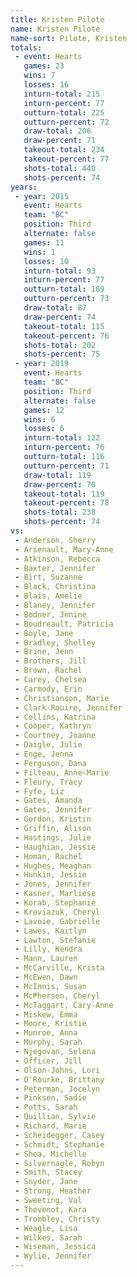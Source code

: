 ```yaml
---
title: Kristen Pilote
name: Kristen Pilote
name-sort: Pilote, Kristen
totals:
 - event: Hearts
   games: 23
   wins: 7
   losses: 16
   inturn-total: 215
   inturn-percent: 77
   outturn-total: 225
   outturn-percent: 72
   draw-total: 206
   draw-percent: 71
   takeout-total: 234
   takeout-percent: 77
   shots-total: 440
   shots-percent: 74
years:
 - year: 2015
   event: Hearts
   team: "BC"
   position: Third
   alternate: false
   games: 11
   wins: 1
   losses: 10
   inturn-total: 93
   inturn-percent: 77
   outturn-total: 109
   outturn-percent: 73
   draw-total: 87
   draw-percent: 74
   takeout-total: 115
   takeout-percent: 76
   shots-total: 202
   shots-percent: 75
 - year: 2019
   event: Hearts
   team: "BC"
   position: Third
   alternate: false
   games: 12
   wins: 6
   losses: 6
   inturn-total: 122
   inturn-percent: 76
   outturn-total: 116
   outturn-percent: 71
   draw-total: 119
   draw-percent: 70
   takeout-total: 119
   takeout-percent: 78
   shots-total: 238
   shots-percent: 74
vs:
 - Anderson, Sherry
 - Arsenault, Mary-Anne
 - Atkinson, Rebecca
 - Baxter, Jennifer
 - Birt, Suzanne
 - Black, Christina
 - Blais, Amelie
 - Blaney, Jennifer
 - Bodner, Jenine
 - Boudreault, Patricia
 - Boyle, Jane
 - Bradley, Shelley
 - Brine, Jenn
 - Brothers, Jill
 - Brown, Rachel
 - Carey, Chelsea
 - Carmody, Erin
 - Christianson, Marie
 - Clark-Rouire, Jennifer
 - Collins, Katrina
 - Cooper, Kathryn
 - Courtney, Joanne
 - Daigle, Julie
 - Enge, Jenna
 - Ferguson, Dana
 - Filteau, Anne-Marie
 - Fleury, Tracy
 - Fyfe, Liz
 - Gates, Amanda
 - Gates, Jennifer
 - Gordon, Kristin
 - Griffin, Alison
 - Hastings, Julie
 - Haughian, Jessie
 - Homan, Rachel
 - Hughes, Meaghan
 - Hunkin, Jessie
 - Jones, Jennifer
 - Kasner, Marliese
 - Korab, Stephanie
 - Kreviazuk, Cheryl
 - Lavoie, Gabrielle
 - Lawes, Kaitlyn
 - Lawton, Stefanie
 - Lilly, Kendra
 - Mann, Lauren
 - McCarville, Krista
 - McEwen, Dawn
 - McInnis, Susan
 - McPherson, Cheryl
 - McTaggart, Cary-Anne
 - Miskew, Emma
 - Moore, Kristie
 - Munroe, Anna
 - Murphy, Sarah
 - Njegovan, Selena
 - Officer, Jill
 - Olson-Johns, Lori
 - O'Rourke, Brittany
 - Peterman, Jocelyn
 - Pinksen, Sadie
 - Potts, Sarah
 - Quillian, Sylvie
 - Richard, Marie
 - Scheidegger, Casey
 - Schmidt, Stephanie
 - Shea, Michelle
 - Silvernagle, Robyn
 - Smith, Stacey
 - Snyder, Jane
 - Strong, Heather
 - Sweeting, Val
 - Thevenot, Kara
 - Trombley, Christy
 - Weagle, Lisa
 - Wilkes, Sarah
 - Wiseman, Jessica
 - Wylie, Jennifer
---
```

